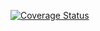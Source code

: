 [![Coverage Status](https://coveralls.io/repos/github/HatefulMoron/gohoard/badge.svg?branch=main)](https://coveralls.io/github/HatefulMoron/gohoard?branch=main)
